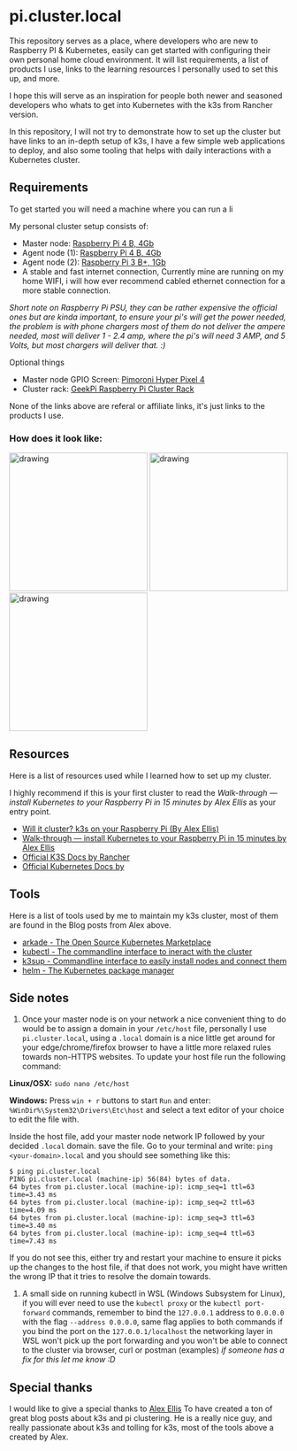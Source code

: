 # pi.cluster.local

This repository serves as a place, where developers who are new to Raspberry PI & Kubernetes, easily can get started with configuring their own personal home cloud environment. It will list requirements, a list of products I use, links to the learning resources I personally used to set this up, and more.

I hope this will serve as an inspiration for people both newer and seasoned developers who whats to get into Kubernetes with the k3s from Rancher version.

In this repository, I will not try to demonstrate how to set up the cluster but have links to an in-depth setup of k3s, I have a few simple web applications to deploy, and also some tooling that helps with daily interactions with a Kubernetes cluster.

## Requirements

To get started you will need a machine where you can run a li

My personal cluster setup consists of:

 - Master node: [Raspberry Pi 4 B, 4Gb](https://www.raspberrypi.com/products/raspberry-pi-4-model-b/)
 - Agent node (1): [Raspberry Pi 4 B, 4Gb](https://www.raspberrypi.com/products/raspberry-pi-4-model-b/)
 - Agent node (2): [Raspberry Pi 3 B+, 1Gb](https://www.raspberrypi.com/products/raspberry-pi-3-model-b-plus/)
 - A stable and fast internet connection, Currently mine are running on my home WIFI, i will how ever recommend cabled ethernet connection for a more stable connection.

 _Short note on Raspberry Pi PSU, they can be rather expensive the official ones but are kinda important, to ensure your pi's will get the power needed, the problem is with phone chargers most of them do not deliver the ampere needed, most will deliver 1 - 2.4 amp, where the pi's will need 3 AMP, and 5 Volts, but most chargers will deliver that. :)_

Optional things
 - Master node GPIO Screen: [Pimoroni Hyper Pixel 4](https://shop.pimoroni.com/products/hyperpixel-4?variant=12569485443155)
 - Cluster rack: [GeekPi Raspberry Pi Cluster Rack](https://www.amazon.com/GeeekPi-Cluster-Raspberry-Heatsink-Stackable/dp/B07MW24S61/)

None of the links above are referal or affiliate links, it's just links to the products I use.
 
### How does it look like:
<img src="https://user-images.githubusercontent.com/2326591/147874743-5443857c-6e9f-4a66-b456-9a2829ff752e.jpg" alt="drawing" width="250"/>
<img src="https://user-images.githubusercontent.com/2326591/147874745-a8407f70-97b4-4c1b-8ad6-38ec25723f31.jpg" alt="drawing" width="250"/>
<img src="https://user-images.githubusercontent.com/2326591/147874746-7e896535-ba9f-4d4d-8063-6912f60f8732.jpg" alt="drawing" width="250"/>

## Resources

Here is a list of resources used while I learned how to set up my cluster.

I highly recommend if this is your first cluster to read the _Walk-through — install Kubernetes to your Raspberry Pi in 15 minutes by Alex Ellis_ as your entry point.

 - [Will it cluster? k3s on your Raspberry Pi (By Alex Ellis)](https://blog.alexellis.io/test-drive-k3s-on-raspberry-pi/)
 - [Walk-through — install Kubernetes to your Raspberry Pi in 15 minutes by Alex Ellis](https://alexellisuk.medium.com/walk-through-install-kubernetes-to-your-raspberry-pi-in-15-minutes-84a8492dc95a)
 - [Official K3S Docs by Rancher](https://rancher.com/docs/k3s/latest/en/)
 - [Official Kubernetes Docs by](https://kubernetes.io/)

## Tools

Here is a list of tools used by me to maintain my k3s cluster, most of them are found in the Blog posts from Alex above.

 - [arkade - The Open Source Kubernetes Marketplace](https://github.com/alexellis/arkade)
 - [kubectl - The commandline interface to ineract with the cluster](https://kubernetes.io/docs/tasks/tools/)
 - [k3sup - Commandline interface to easily install nodes and connect them](https://github.com/alexellis/k3sup)
 - [helm - The Kubernetes package manager](https://helm.sh/)

## Side notes

1. Once your master node is on your network a nice convenient thing to do would be to assign a domain in your `/etc/host` file, personally I use `pi.cluster.local`, using a `.local` domain is a nice little get around for your edge/chrome/firefox browser to have a little more relaxed rules towards non-HTTPS websites. To update your host file run the following command:

**Linux/OSX:** `sudo nano /etc/host`

**Windows:** Press `win + r` buttons to start `Run` and enter: `%WinDir%\System32\Drivers\Etc\host` and select a text editor of your choice to edit the file with.

Inside the host file, add your master node network IP followed by your decided `.local` domain. save the file. Go to your terminal and write: `ping <your-domain>.local` and you should see something like this:

```shell
$ ping pi.cluster.local
PING pi.cluster.local (machine-ip) 56(84) bytes of data.
64 bytes from pi.cluster.local (machine-ip): icmp_seq=1 ttl=63 time=3.43 ms
64 bytes from pi.cluster.local (machine-ip): icmp_seq=2 ttl=63 time=4.09 ms
64 bytes from pi.cluster.local (machine-ip): icmp_seq=3 ttl=63 time=3.40 ms
64 bytes from pi.cluster.local (machine-ip): icmp_seq=4 ttl=63 time=7.43 ms
```

If you do not see this, either try and restart your machine to ensure it picks up the changes to the host file, if that does not work, you might have written the wrong IP that it tries to resolve the domain towards.

1. A small side on running kubectl in WSL (Windows Subsystem for Linux), if you will ever need to use the `kubectl proxy` or the `kubectl port-forward` commands, remember to bind the `127.0.0.1` address to `0.0.0.0` with the flag `--address 0.0.0.0`, same flag applies to both commands if you bind the port on the `127.0.0.1/localhost` the networking layer in WSL won't pick up the port forwarding and you won't be able to connect to the cluster via browser, curl or postman (examples) _if someone has a fix for this let me know :D_

## Special thanks

I would like to give a special thanks to [Alex Ellis](https://twitter.com/alexellisuk) To have created a ton of great blog posts about k3s and pi clustering. He is a really nice guy, and really passionate about k3s and tolling for k3s, most of the tools above a created by Alex.

